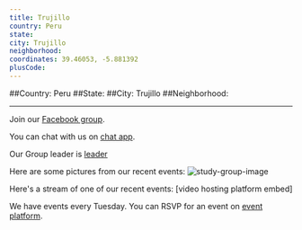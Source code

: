 ```yaml
---
title: Trujillo
country: Peru
state: 
city: Trujillo
neighborhood: 
coordinates: 39.46053, -5.881392
plusCode:
---
```


##Country: Peru
##State: 
##City: Trujillo
##Neighborhood: 
*****
Join our [Facebook group](https://www.facebook.com/groups/free.code.camp.trujillo).

You can chat with us on [chat app]().

Our Group leader is [leader]()

Here are some pictures from our recent events:
![study-group-image]()

Here's a stream of one of our recent events:
[video hosting platform embed]

We have events every Tuesday. You can RSVP for an event on [event platform]().
